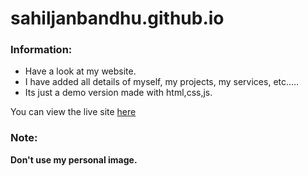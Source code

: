 # sahiljanbandhu.github.io
### Information:
- Have a look at my website.
- I have added all details of myself, my projects, my services, etc.....
- Its just a demo version made with html,css,js.

You can view the live site [here]()

### Note:
**Don't use my personal image.**
